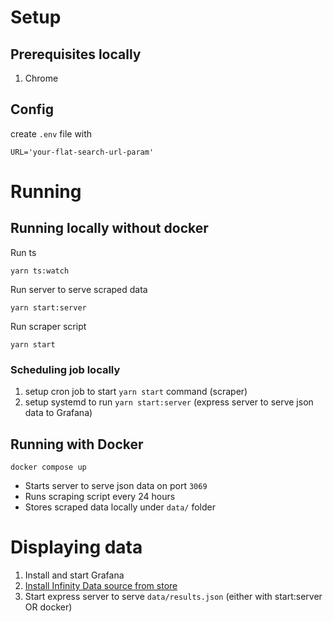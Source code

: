 

# Setup

## Prerequisites locally

1. Chrome

## Config

create ``.env`` file with 

```
URL='your-flat-search-url-param'
```

# Running

## Running locally without docker

Run ts
```
yarn ts:watch
```


Run server to serve scraped data
```
yarn start:server
```


Run scraper script
```
yarn start
```



### Scheduling job locally

1. setup cron job to start `yarn start` command (scraper)
2. setup systemd to run `yarn start:server` (express server to serve json data to Grafana)


## Running with Docker

```
docker compose up
```
- Starts server to serve json data on port `3069`
- Runs scraping script every 24 hours
- Stores scraped data locally under `data/` folder


# Displaying data
1. Install and start Grafana
2. [Install Infinity Data source from store](https://grafana.com/grafana/plugins/yesoreyeram-infinity-datasource/)
3. Start express server to serve `data/results.json` (either with start:server OR docker)

